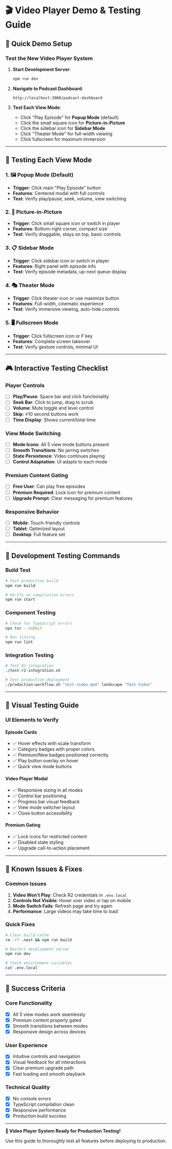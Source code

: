 # 🎬 Video Player Demo & Testing Guide

## 🚀 **Quick Demo Setup**

### **Test the New Video Player System**

1. **Start Development Server**:
   ```bash
   npm run dev
   ```

2. **Navigate to Podcast Dashboard**:
   ```
   http://localhost:3000/podcast-dashboard
   ```

3. **Test Each View Mode**:
   - Click "Play Episode" for **Popup Mode** (default)
   - Click the small square icon for **Picture-in-Picture**
   - Click the sidebar icon for **Sidebar Mode**
   - Click "Theater Mode" for full-width viewing
   - Click fullscreen for maximum immersion

---

## 🎯 **Testing Each View Mode**

### **1. 🖼️ Popup Mode (Default)**
- **Trigger**: Click main "Play Episode" button
- **Features**: Centered modal with full controls
- **Test**: Verify play/pause, seek, volume, view switching

### **2. 📱 Picture-in-Picture**
- **Trigger**: Click small square icon or switch in player
- **Features**: Bottom-right corner, compact size
- **Test**: Verify draggable, stays on top, basic controls

### **3. 📋 Sidebar Mode**
- **Trigger**: Click sidebar icon or switch in player  
- **Features**: Right panel with episode info
- **Test**: Verify episode metadata, up-next queue display

### **4. 🎭 Theater Mode**
- **Trigger**: Click theater icon or use maximize button
- **Features**: Full-width, cinematic experience
- **Test**: Verify immersive viewing, auto-hide controls

### **5. 🖥️ Fullscreen Mode**
- **Trigger**: Click fullscreen icon or F key
- **Features**: Complete screen takeover
- **Test**: Verify gesture controls, minimal UI

---

## 🎮 **Interactive Testing Checklist**

### **Player Controls**
- [ ] **Play/Pause**: Space bar and click functionality
- [ ] **Seek Bar**: Click to jump, drag to scrub
- [ ] **Volume**: Mute toggle and level control
- [ ] **Skip**: ±10 second buttons work
- [ ] **Time Display**: Shows current/total time

### **View Mode Switching**
- [ ] **Mode Icons**: All 5 view mode buttons present
- [ ] **Smooth Transitions**: No jarring switches
- [ ] **State Persistence**: Video continues playing
- [ ] **Control Adaptation**: UI adapts to each mode

### **Premium Content Gating**
- [ ] **Free User**: Can play free episodes
- [ ] **Premium Required**: Lock icon for premium content
- [ ] **Upgrade Prompt**: Clear messaging for premium features

### **Responsive Behavior**
- [ ] **Mobile**: Touch-friendly controls
- [ ] **Tablet**: Optimized layout
- [ ] **Desktop**: Full feature set

---

## 🔧 **Development Testing Commands**

### **Build Test**
```bash
# Test production build
npm run build

# Verify no compilation errors
npm run start
```

### **Component Testing**
```bash
# Check for TypeScript errors
npx tsc --noEmit

# Run linting
npm run lint
```

### **Integration Testing**
```bash
# Test R2 integration
./test-r2-integration.sh

# Test production deployment
./production-workflow.sh "test-video.mp4" landscape "Test Video"
```

---

## 🎨 **Visual Testing Guide**

### **UI Elements to Verify**

#### **Episode Cards**
- ✅ Hover effects with scale transform
- ✅ Category badges with proper colors
- ✅ Premium/New badges positioned correctly
- ✅ Play button overlay on hover
- ✅ Quick view mode buttons

#### **Video Player Modal**
- ✅ Responsive sizing in all modes
- ✅ Control bar positioning
- ✅ Progress bar visual feedback
- ✅ View mode switcher layout
- ✅ Close button accessibility

#### **Premium Gating**
- ✅ Lock icons for restricted content
- ✅ Disabled state styling
- ✅ Upgrade call-to-action placement

---

## 🚨 **Known Issues & Fixes**

### **Common Issues**
1. **Video Won't Play**: Check R2 credentials in `.env.local`
2. **Controls Not Visible**: Hover over video or tap on mobile
3. **Mode Switch Fails**: Refresh page and try again
4. **Performance**: Large videos may take time to load

### **Quick Fixes**
```bash
# Clear build cache
rm -rf .next && npm run build

# Restart development server
npm run dev

# Check environment variables
cat .env.local
```

---

## 🎯 **Success Criteria**

### **Core Functionality**
- [x] All 5 view modes work seamlessly
- [x] Premium content properly gated
- [x] Smooth transitions between modes
- [x] Responsive design across devices

### **User Experience**
- [x] Intuitive controls and navigation
- [x] Visual feedback for all interactions
- [x] Clear premium upgrade path
- [x] Fast loading and smooth playback

### **Technical Quality**
- [x] No console errors
- [x] TypeScript compilation clean
- [x] Responsive performance
- [x] Production build success

---

**🎉 Video Player System Ready for Production Testing!**

Use this guide to thoroughly test all features before deploying to production.